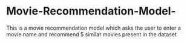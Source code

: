 # Movie-Recommendation-Model-
This is a movie recommendation model which asks the user to enter a movie name and recommend 5 similar movies present in the dataset
